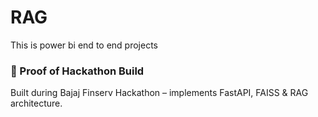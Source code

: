 # RAG
This is power bi end to end projects
### 🔗 Proof of Hackathon Build
Built during Bajaj Finserv Hackathon – implements FastAPI, FAISS & RAG architecture.

